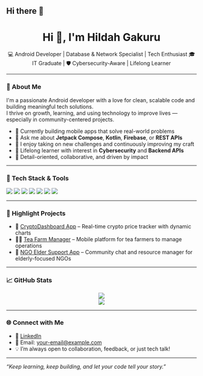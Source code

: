 ## Hi there 👋
<h1 align="center">Hi 👋, I'm Hildah Gakuru</h1>
<p align="center">
  💻 Android Developer | Database & Network Specialist | Tech Enthusiast  
  🎓 IT Graduate | 🛡️ Cybersecurity-Aware | Lifelong Learner
</p>

---

### 🌱 About Me

I'm a passionate Android developer with a love for clean, scalable code and building meaningful tech solutions.  
I thrive on growth, learning, and using technology to improve lives — especially in community-centered projects.

- 🔭 Currently building mobile apps that solve real-world problems
- 💬 Ask me about **Jetpack Compose**, **Kotlin**, **Firebase**, or **REST APIs**
- 🌟 I enjoy taking on new challenges and continuously improving my craft
- 🧠 Lifelong learner with interest in **Cybersecurity** and **Backend APIs**
- 🎯 Detail-oriented, collaborative, and driven by impact

---

### 💼 Tech Stack & Tools

<p align="left">
  <img src="https://img.shields.io/badge/Kotlin-0095D5?style=for-the-badge&logo=kotlin&logoColor=white"/>
  <img src="https://img.shields.io/badge/Java-ED8B00?style=for-the-badge&logo=java&logoColor=white"/>
  <img src="https://img.shields.io/badge/Firebase-FFCA28?style=for-the-badge&logo=firebase&logoColor=black"/>
  <img src="https://img.shields.io/badge/Jetpack%20Compose-4285F4?style=for-the-badge&logo=android&logoColor=white"/>
  <img src="https://img.shields.io/badge/XML-E44D26?style=for-the-badge&logo=w3c&logoColor=white"/>
  <img src="https://img.shields.io/badge/Git-F05032?style=for-the-badge&logo=git&logoColor=white"/>
  <img src="https://img.shields.io/badge/SQL-4479A1?style=for-the-badge&logo=mysql&logoColor=white"/>
</p>

---

### 🚀 Highlight Projects

- 📱 [CryptoDashboard App](https://github.com/your-username/crypto-dashboard) – Real-time crypto price tracker with dynamic charts
- 🧑‍🌾 [Tea Farm Manager](https://github.com/your-username/tea-farm-manager) – Mobile platform for tea farmers to manage operations
- 👥 [NGO Elder Support App](https://github.com/your-username/ngo-elderly-support-app) – Community chat and resource manager for elderly-focused NGOs

---

### 📈 GitHub Stats

<p align="center">
  <img src="https://github-readme-stats.vercel.app/api?username=your-username&show_icons=true&theme=radical" />
  <br />
  <img src="https://github-readme-streak-stats.herokuapp.com?user=your-username&theme=radical" />
</p>

---

### 🌐 Connect with Me

- 🔗 [LinkedIn](https://linkedin.com/in/your-profile)
- 📧 Email: your-email@example.com  
- 💡 I’m always open to collaboration, feedback, or just tech talk!

---

_“Keep learning, keep building, and let your code tell your story.”_

